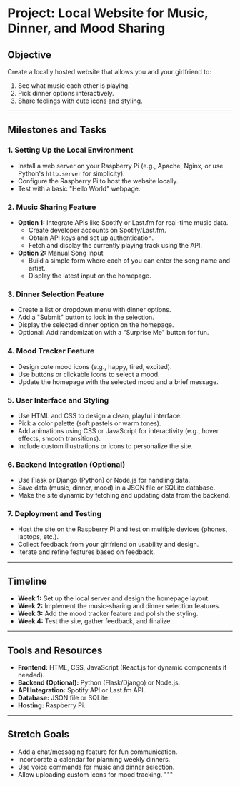 # Project: Local Website for Music, Dinner, and Mood Sharing

## Objective
Create a locally hosted website that allows you and your girlfriend to:
1. See what music each other is playing.
2. Pick dinner options interactively.
3. Share feelings with cute icons and styling.


---

## Milestones and Tasks

### 1. Setting Up the Local Environment
- Install a web server on your Raspberry Pi (e.g., Apache, Nginx, or use Python's `http.server` for simplicity).
- Configure the Raspberry Pi to host the website locally.
- Test with a basic "Hello World" webpage.

### 2. Music Sharing Feature
- **Option 1:** Integrate APIs like Spotify or Last.fm for real-time music data.
  - Create developer accounts on Spotify/Last.fm.
  - Obtain API keys and set up authentication.
  - Fetch and display the currently playing track using the API.
- **Option 2:** Manual Song Input
  - Build a simple form where each of you can enter the song name and artist.
  - Display the latest input on the homepage.

### 3. Dinner Selection Feature
- Create a list or dropdown menu with dinner options.
- Add a "Submit" button to lock in the selection.
- Display the selected dinner option on the homepage.
- Optional: Add randomization with a "Surprise Me" button for fun.

### 4. Mood Tracker Feature
- Design cute mood icons (e.g., happy, tired, excited).
- Use buttons or clickable icons to select a mood.
- Update the homepage with the selected mood and a brief message.

### 5. User Interface and Styling
- Use HTML and CSS to design a clean, playful interface.
- Pick a color palette (soft pastels or warm tones).
- Add animations using CSS or JavaScript for interactivity (e.g., hover effects, smooth transitions).
- Include custom illustrations or icons to personalize the site.

### 6. Backend Integration (Optional)
- Use Flask or Django (Python) or Node.js for handling data.
- Save data (music, dinner, mood) in a JSON file or SQLite database.
- Make the site dynamic by fetching and updating data from the backend.

### 7. Deployment and Testing
- Host the site on the Raspberry Pi and test on multiple devices (phones, laptops, etc.).
- Collect feedback from your girlfriend on usability and design.
- Iterate and refine features based on feedback.

---

## Timeline
- **Week 1:** Set up the local server and design the homepage layout.
- **Week 2:** Implement the music-sharing and dinner selection features.
- **Week 3:** Add the mood tracker feature and polish the styling.
- **Week 4:** Test the site, gather feedback, and finalize.

---

## Tools and Resources
- **Frontend:** HTML, CSS, JavaScript (React.js for dynamic components if needed).
- **Backend (Optional):** Python (Flask/Django) or Node.js.
- **API Integration:** Spotify API or Last.fm API.
- **Database:** JSON file or SQLite.
- **Hosting:** Raspberry Pi.

---

## Stretch Goals
- Add a chat/messaging feature for fun communication.
- Incorporate a calendar for planning weekly dinners.
- Use voice commands for music and dinner selection.
- Allow uploading custom icons for mood tracking.
"""